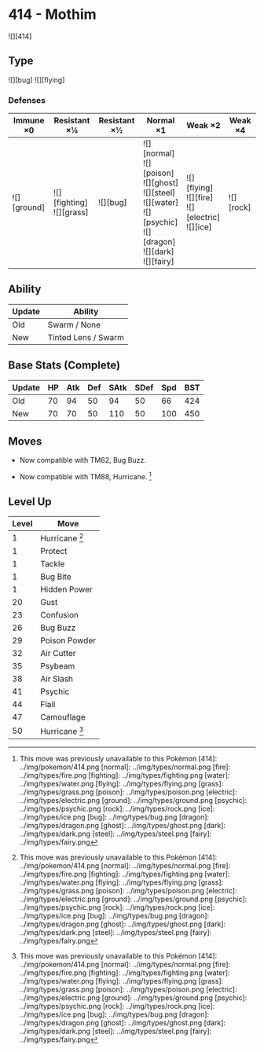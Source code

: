 # 414 - Mothim
![][414]

## Type

![][bug]  ![][flying]

### Defenses

Immune ×0       | Resistant ×¼                     | Resistant ×½ | Normal ×1                                                                                                                                  | Weak ×2                                                      | Weak ×4       | 
---             | ---                              | ---          | ---                                                                                                                                        | ---                                                          | ---           | 
![][ground]<br> | ![][fighting]<br> ![][grass]<br> | ![][bug]<br> | ![][normal]<br> ![][poison]<br> ![][ghost]<br> ![][steel]<br> ![][water]<br> ![][psychic]<br> ![][dragon]<br> ![][dark]<br> ![][fairy]<br> | ![][flying]<br> ![][fire]<br> ![][electric]<br> ![][ice]<br> | ![][rock]<br> | 

## Ability

Update | Ability             | 
---    | ---                 | 
Old    | Swarm / None        | 
New    | Tinted Lens / Swarm | 

## Base Stats (Complete)

Update | HP  | Atk | Def | SAtk | SDef | Spd | BST | 
---    | --- | --- | --- | ---  | ---  | --- | --- | 
Old    | 70  | 94  | 50  | 94   | 50   | 66  | 424 | 
New    | 70  | 70  | 50  | 110  | 50   | 100 | 450 | 

## Moves

 - Now compatible with TM62, Bug Buzz.

 - Now compatible with TM88, Hurricane. [^1]

## Level Up

Level | Move           | 
---   | ---            | 
1     | Hurricane [^1] | 
1     | Protect        | 
1     | Tackle         | 
1     | Bug Bite       | 
1     | Hidden Power   | 
20    | Gust           | 
23    | Confusion      | 
26    | Bug Buzz       | 
29    | Poison Powder  | 
32    | Air Cutter     | 
35    | Psybeam        | 
38    | Air Slash      | 
41    | Psychic        | 
44    | Flail          | 
47    | Camouflage     | 
50    | Hurricane [^1] | 

[^1]: This move was previously unavailable to this Pokémon
[414]: ../img/pokemon/414.png
[normal]: ../img/types/normal.png
[fire]: ../img/types/fire.png
[fighting]: ../img/types/fighting.png
[water]: ../img/types/water.png
[flying]: ../img/types/flying.png
[grass]: ../img/types/grass.png
[poison]: ../img/types/poison.png
[electric]: ../img/types/electric.png
[ground]: ../img/types/ground.png
[psychic]: ../img/types/psychic.png
[rock]: ../img/types/rock.png
[ice]: ../img/types/ice.png
[bug]: ../img/types/bug.png
[dragon]: ../img/types/dragon.png
[ghost]: ../img/types/ghost.png
[dark]: ../img/types/dark.png
[steel]: ../img/types/steel.png
[fairy]: ../img/types/fairy.png

